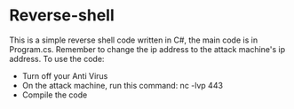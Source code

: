 # Reverse-shell
This is a simple reverse shell code written in C#, the main code is in Program.cs. Remember to change the ip address to the attack machine's ip address.
To use the code:
- Turn off your Anti Virus
- On the attack machine, run this command: nc -lvp 443
- Compile the code
